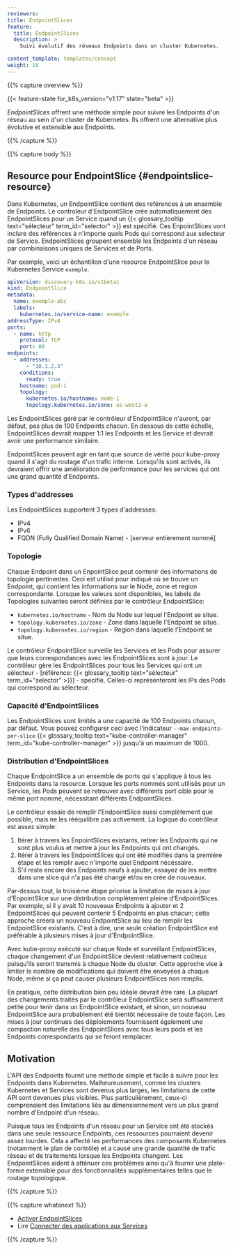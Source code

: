 ```yaml
---
reviewers:
title: EndpointSlices
feature:
  title: EndpointSlices
  description: >
    Suivi évolutif des réseaux Endpoints dans un cluster Kubernetes.

content_template: templates/concept
weight: 10
---
```


{{% capture overview %}}

{{< feature-state for_k8s_version="v1.17" state="beta" >}}

_EndpointSlices_ offrent une méthode simple pour suivre les Endpoints d'un
réseau au sein d'un cluster de Kubernetes. Ils offrent une alternative plus
évolutive et extensible aux Endpoints.

{{% /capture %}}

{{% capture body %}}

## Resource pour EndpointSlice {#endpointslice-resource}

Dans Kubernetes, un EndpointSlice contient des reférences à un ensemble de
Endpoints. Le controleur d'EndpointSlice crée automatiquement des EndpointSlices
pour un Service quand un
{{< glossary_tooltip text="sélecteur" term_id="selector" >}} est spécifié. Ces
EnpointSlices vont inclure des références à n'importe quels Pods qui correspond
aux selecteur de Service. EndpointSlices groupent ensemble les Endpoints d'un
réseau par combinaisons uniques de Services et de Ports.

Par exemple, voici un échantillon d'une resource EndpointSlice pour le
Kubernetes Service `exemple`.

```yaml
apiVersion: discovery.k8s.io/v1beta1
kind: EndpointSlice
metadata:
  name: exemple-abc
  labels:
    kubernetes.io/service-name: exemple
addressType: IPv4
ports:
  - name: http
    protocol: TCP
    port: 80
endpoints:
  - addresses:
      - "10.1.2.3"
    conditions:
      ready: true
    hostname: pod-1
    topology:
      kubernetes.io/hostname: node-1
      topology.kubernetes.io/zone: us-west2-a
```

Les EndpointSlices géré par le contrôleur d'EndpointSlice n'auront, par défaut,
pas plus de 100 Endpoints chacun. En dessous de cette échelle, EndpointSlices
devrait mapper 1:1 les Endpoints et les Service et devrait avoir une performance
similaire.

EndpointSlices peuvent agir en tant que source de vérité pour kube-proxy quand
il s'agit du routage d'un trafic interne. Lorsqu'ils sont activés, ils devraient
offrir une amélioration de performance pour les services qui ont une grand
quantité d'Endpoints.

### Types d'addresses

Les EndpointSlices supportent 3 types d'addresses:

- IPv4
- IPv6
- FQDN (Fully Qualified Domain Name) - [serveur entièrement nommé]

### Topologie

Chaque Endpoint dans un EnpointSlice peut contenir des informations de topologie
pertinentes. Ceci est utilisé pour indiqué où se trouve un Endpoint, qui
contient les informations sur le Node, zone et region correspondante. Lorsque
les valeurs sont disponibles, les labels de Topologies suivantes seront définies
par le contrôleur EndpointSlice:

- `kubernetes.io/hostname` - Nom du Node sur lequel l'Endpoint se situe.
- `topology.kubernetes.io/zone` - Zone dans laquelle l'Endpoint se situe.
- `topology.kubernetes.io/region` - Region dans laquelle l'Endpoint se situe.

Le contrôleur EndpointSlice surveille les Services et les Pods pour assurer que
leurs correspondances avec les EndpointSlices sont à jour. Le contrôleur gère
les EndpointSlices pour tous les Services qui ont un sélecteur - [référence: {{<
glossary_tooltip text="sélecteur" term_id="selector" >}}] - specifié. Celles-ci
représenteront les IPs des Pods qui correspond au sélecteur.

### Capacité d'EndpointSlices

Les EndpointSlices sont limités a une capacité de 100 Endpoints chacun, par
défaut. Vous pouvez configurer ceci avec l'indicateur
`--max-endpoints-per-slice`
{{< glossary_tooltip text="kube-controller-manager" term_id="kube-controller-manager" >}}
jusqu'à un maximum de 1000.

### Distribution d'EndpointSlices

Chaque EndpointSlice a un ensemble de ports qui s'applique à tous les Endpoints
dans la resource. Lorsque les ports nommés sont utilisés pour un Service, les
Pods peuvent se retrouver avec différents port cible pour le même port nommé,
nécessitant différents EndpointSlices.

Le contrôleur essaie de remplir l'EndpointSlice aussi complètement que possible,
mais ne les rééquilibre pas activement. La logique du contrôleur est assez
simple:

1. Itérer à travers les EnpointSlices existants, retirer les Endpoints qui ne
   sont plus voulus et mettre à jour les Endpoints qui ont changés.
2. Itérer à travers les EndpointSlices qui ont été modifiés dans la première
   étape et les remplir avec n'importe quel Endpoint nécéssaire.
3. S'il reste encore des Endpoints neufs à ajouter, essayez de les mettre dans
   une slice qui n'a pas été changé et/ou en crée de nouveaux.

Par-dessus tout, la troisième étape priorise la limitation de mises à jour
d'EnpointSlice sur une distribution complètement pleine d'EndpointSlices. Par
exemple, si il y avait 10 nouveaux Endpoints à ajouter et 2 EndpointSlices qui
peuvent contenir 5 Endpoints en plus chacun; cette approche créera un nouveau
EndpointSlice au lieu de remplir les EndpointSlice existants. C'est à dire, une
seule création EndpointSlice est préférable à plusieurs mises à jour
d'EndpointSlice.

Avec kube-proxy exécuté sur chaque Node et surveillant EndpointSlices, chaque
changement d'un EndpointSlice devient relativement coûteux puisqu'ils seront
transmis à chaque Node du cluster. Cette approche vise à limiter le nombre de
modifications qui doivent être envoyées à chaque Node, même si ça peut causer
plusieurs EndpointSlices non remplis.

En pratique, cette distribution bien peu idéale devrait être rare. La plupart
des changements traités par le contrôleur EndpointSlice sera suffisamment petite
pour tenir dans un EndpointSlice existant, et sinon, un nouveau EndpointSlice
aura probablement été bientôt nécessaire de toute façon. Les mises à jour
continues des déploiements fournissent également une compaction naturelle des
EndpointSlices avec tous leurs pods et les Endpoints correspondants qui se
feront remplacer.

## Motivation

L'API des Endpoints fournit une méthode simple et facile à suivre pour les
Endpoints dans Kubernetes. Malheureusement, comme les clusters Kubernetes et
Services sont devenus plus larges, les limitations de cette API sont devenues
plus visibles. Plus particulièrement, ceux-ci comprenaient des limitations liés
au dimensionnement vers un plus grand nombre d'Endpoint d'un réseau.

Puisque tous les Endpoints d'un réseau pour un Service ont été stockés dans une
seule ressource Endpoints, ces ressources pourraient devenir assez lourdes. Cela
a affecté les performances des composants Kubernetes (notamment le plan de
contrôle) et a causé une grande quantité de trafic réseau et de traitements
lorsque les Endpoints changent. Les EndpointSlices aident à atténuer ces
problèmes ainsi qu'à fournir une plate-forme extensible pour des fonctionnalités
supplémentaires telles que le routage topologique.

{{% /capture %}}

{{% capture whatsnext %}}

- [Activer EndpointSlices](/docs/tasks/administer-cluster/enabling-endpointslices)
- Lire
  [Connecter des applications aux Services](/docs/concepts/services-networking/connect-applications-service/)

{{% /capture %}}
